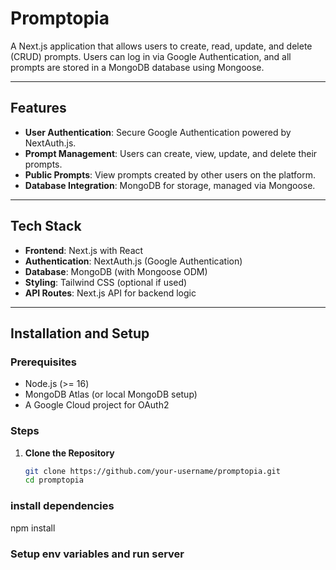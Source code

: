# Promptopia

A Next.js application that allows users to create, read, update, and delete (CRUD) prompts. Users can log in via Google Authentication, and all prompts are stored in a MongoDB database using Mongoose.

---

## Features

- **User Authentication**: Secure Google Authentication powered by NextAuth.js.
- **Prompt Management**: Users can create, view, update, and delete their prompts.
- **Public Prompts**: View prompts created by other users on the platform.
- **Database Integration**: MongoDB for storage, managed via Mongoose.

---

## Tech Stack

- **Frontend**: Next.js with React
- **Authentication**: NextAuth.js (Google Authentication)
- **Database**: MongoDB (with Mongoose ODM)
- **Styling**: Tailwind CSS (optional if used)
- **API Routes**: Next.js API for backend logic

---

## Installation and Setup

### Prerequisites

- Node.js (>= 16)
- MongoDB Atlas (or local MongoDB setup)
- A Google Cloud project for OAuth2

### Steps

1. **Clone the Repository**
   ```bash
   git clone https://github.com/your-username/promptopia.git
   cd promptopia

### install dependencies
npm install

### Setup env variables and run server
